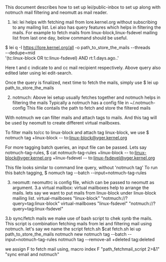 This document describes how to set up lei/public-inbox to set up along with
notmuch mail filtering and neomutt as mail reader.

1. lei:
lei helps with fetching mail from lore.kernel.org without subscribing to any
mailing list. Lei also has query features which helps in filtering the mails.
For example to fetch mails from linux-block,linux-fsdevel mailing
list from last one day, below command should be useful.

$ lei q -I https://lore.kernel.org/all -o path_to_store_the_mails --threads \
    --dedupe=mid \
    '(tc:linux-block OR tc:linux-fsdevel) AND rt:1.days.ago..'

Here t and c indicate to and cc mail recipient respectively.
Above query also edited later using lei edit-search.

Once the query is finalized, next time to fetch the mails, simply use
$ lei up path_to_store_the_mails

2. notmuch:
Above lei setup usually fetches together and 
notmuch helps in filtering the mails
Typically a notmuch has a config file in ~/.notmuch-config
This file contails the path to fetch and store the filtered mails

With notmuch we can filter mails and attach tags to mails.
And this tag will be used by neomutt to create different virtual mailboxes.

To filter mails to/cc to linux-block and attach tag linux-block, we use
$ notmuch tag +linux-block -- to:linux-block@vger.kernel.org

For more tagging batch queries, an input file can be passed.
Lets say notmuch-tag-rules,
$ cat notmuch-tag-rules
+linux-block -- to:linux-block@vger.kernel.org
+linux-fsdevel -- to:linux-fsdevel@vger.kernel.org

This file looks similar to command line query, without 'notmuch tag'
To run this batch tagging,
$ nomuch tag --batch --input=notmuch-tag-rules

3. neomutt:
neomuttrc is config file, which can be passed to neomutt as argument.
3.a virtual mailbox:
virtual mailboxes help to arrange the mails.
lets say we want to put mails from linux-block under linux-block mailing list.
    virtual-mailboxes "linux-block" "notmuch://?query=tag:linux-block"
    virtual-mailboxes "linux-fsdevel" "notmuch://?query=tag:linux-fsdevel"

3.b sync/fetch mails
we make use of bash script to chek synb the mails.
This script is combination fetching mails from lei and filtering mail
using notmuch.
let's say we name the script fetch.sh
$cat fetch.sh
lei up path_to_store_the_mails
notmuch new
notmuch tag --batch --input=notmuch-tag-rules
notmuch tag --remove-all +deleted tag:deleted

we assign F to fetch mail using,
macro index F "<shell-escape>path_fetchmail_script 2>&1<enter>" "sync email and notmuch"
